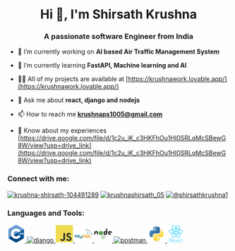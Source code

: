 <h1 align="center">Hi 👋, I'm Shirsath Krushna</h1>
<h3 align="center">A passionate software Engineer from India</h3>

- 🔭 I’m currently working on **AI based Air Traffic Management System**

- 🌱 I’m currently learning **FastAPI, Machine learning and AI**

- 👨‍💻 All of my projects are available at [https://krushnawork.lovable.app/](https://krushnawork.lovable.app/)

- 💬 Ask me about **react, django and nodejs**

- 📫 How to reach me **krushnaps1005@gmail.com**

- 📄 Know about my experiences [https://drive.google.com/file/d/1c2u_iK_c3HKFhOu1HI0SRLqMcSBewG8W/view?usp=drive_link](https://drive.google.com/file/d/1c2u_iK_c3HKFhOu1HI0SRLqMcSBewG8W/view?usp=drive_link)

<h3 align="left">Connect with me:</h3>
<p align="left">
<a href="https://linkedin.com/in/krushna-shirsath-104491289" target="blank"><img align="center" src="https://raw.githubusercontent.com/rahuldkjain/github-profile-readme-generator/master/src/images/icons/Social/linked-in-alt.svg" alt="krushna-shirsath-104491289" height="30" width="40" /></a>
<a href="https://instagram.com/krushnashirsath_05" target="blank"><img align="center" src="https://raw.githubusercontent.com/rahuldkjain/github-profile-readme-generator/master/src/images/icons/Social/instagram.svg" alt="krushnashirsath_05" height="30" width="40" /></a>
<a href="https://www.hackerrank.com/@shirsathkrushna1" target="blank"><img align="center" src="https://raw.githubusercontent.com/rahuldkjain/github-profile-readme-generator/master/src/images/icons/Social/hackerrank.svg" alt="@shirsathkrushna1" height="30" width="40" /></a>
</p>

<h3 align="left">Languages and Tools:</h3>
<p align="left"> <a href="https://www.w3schools.com/cpp/" target="_blank" rel="noreferrer"> <img src="https://raw.githubusercontent.com/devicons/devicon/master/icons/cplusplus/cplusplus-original.svg" alt="cplusplus" width="40" height="40"/> </a> <a href="https://www.djangoproject.com/" target="_blank" rel="noreferrer"> <img src="https://cdn.worldvectorlogo.com/logos/django.svg" alt="django" width="40" height="40"/> </a> <a href="https://developer.mozilla.org/en-US/docs/Web/JavaScript" target="_blank" rel="noreferrer"> <img src="https://raw.githubusercontent.com/devicons/devicon/master/icons/javascript/javascript-original.svg" alt="javascript" width="40" height="40"/> </a> <a href="https://www.mysql.com/" target="_blank" rel="noreferrer"> <img src="https://raw.githubusercontent.com/devicons/devicon/master/icons/mysql/mysql-original-wordmark.svg" alt="mysql" width="40" height="40"/> </a> <a href="https://nodejs.org" target="_blank" rel="noreferrer"> <img src="https://raw.githubusercontent.com/devicons/devicon/master/icons/nodejs/nodejs-original-wordmark.svg" alt="nodejs" width="40" height="40"/> </a> <a href="https://postman.com" target="_blank" rel="noreferrer"> <img src="https://www.vectorlogo.zone/logos/getpostman/getpostman-icon.svg" alt="postman" width="40" height="40"/> </a> <a href="https://www.python.org" target="_blank" rel="noreferrer"> <img src="https://raw.githubusercontent.com/devicons/devicon/master/icons/python/python-original.svg" alt="python" width="40" height="40"/> </a> <a href="https://reactjs.org/" target="_blank" rel="noreferrer"> <img src="https://raw.githubusercontent.com/devicons/devicon/master/icons/react/react-original-wordmark.svg" alt="react" width="40" height="40"/> </a> </p>

